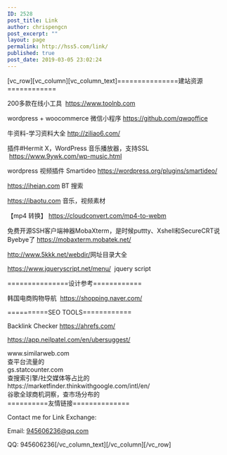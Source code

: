 ```yaml
---
ID: 2528
post_title: Link
author: chrispengcn
post_excerpt: ""
layout: page
permalink: http://hss5.com/link/
published: true
post_date: 2019-03-05 23:02:24
---
```

[vc_row][vc_column][vc_column_text]===============建站资源============

200多款在线小工具  <a href="https://www.toolnb.com">https://www.toolnb.com</a>

wordpress + woocommerce 微信小程序 <a href="https://github.com/qwqoffice">https://github.com/qwqoffice</a>

牛资料-学习资料大全 <a href="http://ziliao6.com/">http://ziliao6.com/</a>
<p class="entry-title">插件#Hermit X，WordPress 音乐播放器，支持SSL  <a href="https://www.9ywk.com/wp-music.html">https://www.9ywk.com/wp-music.html</a></p>
wordpress 视频插件 Smartideo <a href="https://wordpress.org/plugins/smartideo/">https://wordpress.org/plugins/smartideo/</a>

https://iheian.com BT 搜索

https://ibaotu.com 音乐，视频素材

【mp4 转换】
https://cloudconvert.com/mp4-to-webm

免费开源SSH客户端神器MobaXterm，是时候puttty、Xshell和SecureCRT说Byebye了
<a href="https://mobaxterm.mobatek.net/">https://mobaxterm.mobatek.net/</a>

<a href="http://www.5kkk.net/webdir/">http://www.5kkk.net/webdir/</a>网址目录大全

https://www.jqueryscript.net/menu/  jquery script

===============设计参考============

韩国电商购物导航  <a href="https://shopping.naver.com/">https://shopping.naver.com/</a>

==========SEO TOOLS============

Backlink Checker <a href="https://ahrefs.com/">https://ahrefs.com/</a>

https://app.neilpatel.com/en/ubersuggest/

<!--StartFragment -->
<div>www.similarweb.com</div>
<div>查平台流量的</div>
<div>gs.statcounter.com</div>
<div>查搜索引擎/社交媒体等占比的</div>
<div>https://marketfinder.thinkwithgoogle.com/intl/en/</div>
<div>谷歌全球商机洞察，查市场分布的</div>
<div></div>
==========友情链接==============

Contact me for Link Exchange:

Email: 945606236@qq.com

QQ: 945606236[/vc_column_text][/vc_column][/vc_row]